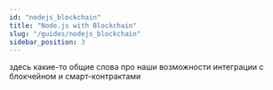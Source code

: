 ```yaml
---
id: "nodejs_blockchain"
title: "Node.js with Blockchain"
slug: "/guides/nodejs_blockchain"
sidebar_position: 3
---
```


здесь какие-то общие слова про наши возможности интеграции с блокчейном и смарт-контрактами
